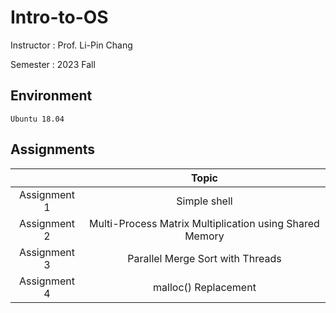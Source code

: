 # Intro-to-OS

Instructor : Prof. Li-Pin Chang

Semester : 2023 Fall

## Environment
`Ubuntu 18.04`

## Assignments

|              | Topic                                                   |
|:------------:|:-------------------------------------------------------:|
| Assignment 1 | Simple shell                                            |
| Assignment 2 | Multi-Process Matrix Multiplication using Shared Memory |
| Assignment 3 | Parallel Merge Sort with Threads                        |
| Assignment 4 | malloc() Replacement                                    |
